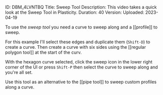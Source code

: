 ID: DBM_4LVNTBQ
Title: Sweep Tool
Description: This video takes a quick look at the Sweep Tool in Plasticity.
Duration: 40
Version: 
Uploaded: 2023-04-19

To use the *sweep tool* you need a curve to sweep along and a [[profile]] to sweep.

For this example I'll select these edges and duplicate them (`Shift-D`) to create a curve. Then create a curve with six sides using the [[regular polygon tool]] at the start of the curv.

With the hexagon curve selected, click the sweep icon in the lower right corner of the UI or press `Shift-P` then select the curve to sweep along and you're all set.

Use this tool as an alternative to the [[pipe tool]] to sweep custom profiles along a curve.
